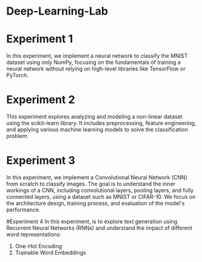 # Deep-Learning-Lab

# Experiment 1
In this experiment, we implement a neural network to classify the MNIST dataset using only NumPy, focusing on the fundamentals of training a neural network without relying on high-level libraries like TensorFlow or PyTorch.

# Experiment 2
This experiment explores analyzing and modeling a non-linear dataset using the scikit-learn library. It includes preprocessing, feature engineering, and applying various machine learning models to solve the classification problem.

# Experiment 3
In this experiment, we implement a Convolutional Neural Network (CNN) from scratch to classify images. The goal is to understand the inner workings of a CNN, including convolutional layers, pooling layers, and fully connected layers, using a dataset such as MNIST or CIFAR-10. We focus on the architecture design, training process, and evaluation of the model's performance.

#Experiment 4
In this experiment, is to explore text generation using Recurrent Neural Networks (RNNs) and understand the impact of different word representations:
1. One-Hot Encoding
2. Trainable Word Embeddings
